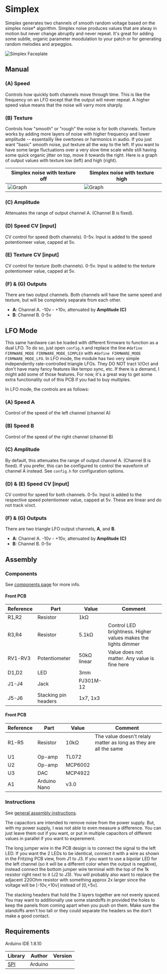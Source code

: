 # Simplex

Simplex generates two channels of smooth random voltage based on the simplex noise* algorithm. Simplex noise produces values that are alway in motion but never change abruptly and never repeat. It's great for adding some subtle, organic parameter moodulation to your patch or for generating random melodies and arpeggios.

![Simplex Faceplate](images/simplex_faceplate.svg)

## Manual


### (A) Speed

Controls how quickly both channels move through time. This is like the frequency on an LFO except that the output will never repeat. A higher speed value means that the noise will varry more sharply.

### (B) Texture

Controls how "smooth" or "rough" the noise is for both channels. Texture works by adding more layers of noise with higher frequency and lower amplitude -- essentailly like overtones or harmonics in audio. If you just want "basic" smooth noise, put texture all the way to the left. If you want to have some large fluctuations over a very slow time scale while still having some quick organic jitter on top, move it towards the right. Here is a graph of output values with texture low (left) and high (right).

|Simplex noise with texture off | Simplex noise with texture high |
|-------------------------------|---------------------------------|
|![Graph](./images/simplex_smooth.jpg) | ![Graph](./images/simplex_textured.jpg)

### (C) Amplitude

Attenuates the range of output channel A. (Channel B is fixed).

### (D) Speed CV [input]

CV control for speed (both channels). 0-5v. Input is added to the speed potentiomeer value, capped at 5v.

### (E) Texture CV [input]

CV control for texture (both channels). 0-5v. Input is added to the texture potentiomeer value, capped at 5v.

### (F) & (G) Outputs

There are two output channels. Both channels will have the same speed and texture, but will be completely separate from each other.

* **A**: Channel A. -10v - +10v, attenuated by **Amplitude (C)**
* **B**: Channel B. 0-5v

## LFO Mode

This same hardware can be loaded with different firmware to function as a dual LFO. To do so, just open `config.h` and replace the line `#define FIRMWARE_MODE FIRMWARE_MODE_SIMPLEX` with `#define FIRMWARE_MODE FIRMWARE_MODE_LFO`. In LFO mode, the module has two very simple independently rate-controlled triangle LFOs. They DO NOT tract V/Oct and don't have many fancy features like tempo sync, etc. If there is a demand, I might add some of those features. For now, it's a great way to get some extra functionality out of this PCB if you had to buy multiples.

In LFO mode, the controls are as follows:

### (A) Speed A

Control of the speed of the left channel (channel A)

### (B) Speed B

Control of the speed of the right channel (channel B)

### (C) Amplitude

By default, this attenuates the range of output channel A. (Channel B is fixed). If you prefer, this can be configured to control the waveform of channel A instead. See `config.h` for configuration options.

### (D) & (E) Speed CV [input]

CV control for speed for both channels. 0-5v. Input is added to the respective speed potentiomeer value, capped at 5v. These are linear and do not track v/oct.

### (F) & (G) Outputs

There are two triangle LFO output channels, **A**, and **B**. 

* **A**: Channel A. -10v - +10v, attenuated by **Amplitude (C)**
* **B**: Channel B. 0-5v


## Assembly

### Components

See [components page](https://github.com/QuinnFreedman/modular/wiki/Components) for more info.


#### Front PCB

| Reference | Part           | Value      | Comment |
|-----------|----------------|------------|--|
| R1,R2     | Resistor       | 1kΩ        |  |
| R3,R4     | Resistor       | 5.1kΩ      | Control LED brightness. Higher values makes the lights dimmer |
| RV1-RV3   | Potentiometer  | 50kΩ linear| Value does not matter. Any value is fine here |
| D1,D2     | LED            | 3mm        |  |
| J1-J4     | Jack           | PJ301M-12  |  |
| J5-J6     | Stacking pin headers | 1x7, 1x3 |  |

#### Front PCB

| Reference | Part           | Value      | Comment |
|-----------|----------------|------------|--|
| R1-R5     | Resistor       | 10kΩ       | The value doesn't relaly matter as long as they are all the same |
| U1        | Op-amp         | TL072      |  |
| U2        | Op-amp         | MCP6002    |  |
| U3        | DAC            | MCP4922    |  |
| A1        | Arduino Nano   | v3.0       |  |


### Instructions

See [general assembly instructions](https://github.com/QuinnFreedman/modular/wiki/Assembly).

The capacitors are intended to remove noise from the power supply. But, with my power supply, I was not able to even measure a difference. You can just leave them out if you want, or put in multiple capacitors of different values in parallel if you want to experement.

The long jumper wire in the PCB design is to connect the signal to the left LED. If you want the 2 LEDs to be identical, connect it with a wire as shown in the Fritzing PCB view, from J1 to J3. If you want to use a bipolar LED for the left channel (so it will be a different color when the output is negative), instead connect the bottom jumper wire terminal with the top of the 1k resistor right next to it (J2 to J3). You will probably also want to replace the adjacent 220Ohm resistor with something approx 2x larger since the voltage will be [-10v,+10v] instead of [0,+5v].

The stacking headers that hold the 3 layers together are not evenly spaced. You may want to additionally use some standoffs in provided the holes to keep the panels from coming apart when you push on them. Make sure the standoffs aren't too tall or they could separate the headers so the don't make a good contact.

## Requirements

Arduino IDE 1.8.10 

|Library                | Author   | Version |
|-----------------------|----------|---------|
| [SPI][1]              | Arduino  |         |

[1]: https://www.arduino.cc/en/reference/SPI
